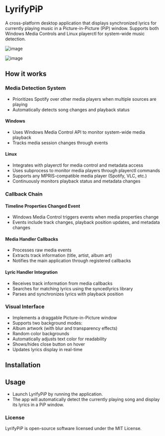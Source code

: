
# LyrifyPiP

A cross-platform desktop application that displays synchronized lyrics for currently playing music in a Picture-in-Picture (PiP) window. Supports both Windows Media Controls and Linux playerctl for system-wide music detection.

![image](https://github.com/user-attachments/assets/0421b284-25d0-47cf-ba07-07c94c464812)

![image](https://github.com/user-attachments/assets/ee54a3bf-fe0f-48ff-ba3e-54d0198a960e)

## How it works
### Media Detection System

* Prioritizes Spotify over other media players when multiple sources are playing
* Automatically detects song changes and playback status

#### Windows

* Uses Windows Media Control API to monitor system-wide media playback
* Tracks media session changes through events

#### Linux

* Integrates with playerctl for media control and metadata access
* Uses subprocess to monitor media players through playerctl commands
* Supports any MPRIS-compatible media player (Spotify, VLC, etc.)
* Continuously monitors playback status and metadata changes

### Callback Chain
#### Timeline Properties Changed Event
* Windows Media Control triggers events when media properties change
* Events include track changes, playback position updates, and metadata changes

#### Media Handler Callbacks
* Processes raw media events
* Extracts track information (title, artist, album art)
* Notifies the main application through registered callbacks
  
#### Lyric Handler Integration
* Receives track information from media callbacks
* Searches for matching lyrics using the syncedlyrics library
* Parses and synchronizes lyrics with playback position
  
### Visual Interface
* Implements a draggable Picture-in-Picture window
* Supports two background modes:
* Album artwork (with blur and transparency effects)
* Random color backgrounds
* Automatically adjusts text color for readability
* Shows/hides close button on hover
* Updates lyrics display in real-time

## Installation

## Usage
- Launch LyrifyPiP by running the application.
- The app will automatically detect the currently playing song and display its lyrics in a PiP window.

### License
LyrifyPiP is open-source software licensed under the MIT License.
